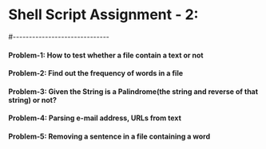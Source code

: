 # Shell Script Assignment - 2:
#------------------------------


#### Problem-1: How to test whether a file contain a text or not

		
#### Problem-2: Find out the frequency of words in a file


#### Problem-3: Given the String is a Palindrome(the string and reverse of that string) or not?


#### Problem-4: Parsing e-mail address, URLs from text


#### Problem-5: Removing a sentence in a file containing a word
